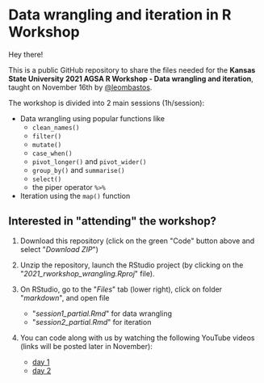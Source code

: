 # Data wrangling and iteration in R Workshop  

Hey there!  

This is a public GitHub repository to share the files needed for the **Kansas State University 2021 AGSA R Workshop - Data wrangling and iteration**, taught on November 16th by [@leombastos](https://github.com/leombastos).

The workshop is divided into 2 main sessions (1h/session):  
- Data wrangling using popular functions like
    - `clean_names()`  
    - `filter()`  
    - `mutate()`  
    - `case_when()`  
    - `pivot_longer()` and `pivot_wider()`  
    - `group_by()` and `summarise()`  
    - `select()`  
    - the piper operator `%>%`  
- Iteration using the `map()` function  

## **Interested in "attending" the workshop?**  

1. Download this repository (click on the green "Code" button above and select "*Download ZIP*")  

2. Unzip the repository, launch the RStudio project (by clicking on the "*2021_rworkshop_wrangling.Rproj*" file).  

3. On RStudio, go to the "*Files*" tab (lower right), click on folder "*markdown*", and open file 
    - "*session1_partial.Rmd*" for data wrangling  
    - "*session2_partial.Rmd*" for iteration   

4. You can code along with us by watching the following YouTube videos (links will be posted later in November):  
   - [day 1]()  
   - [day 2]()  

